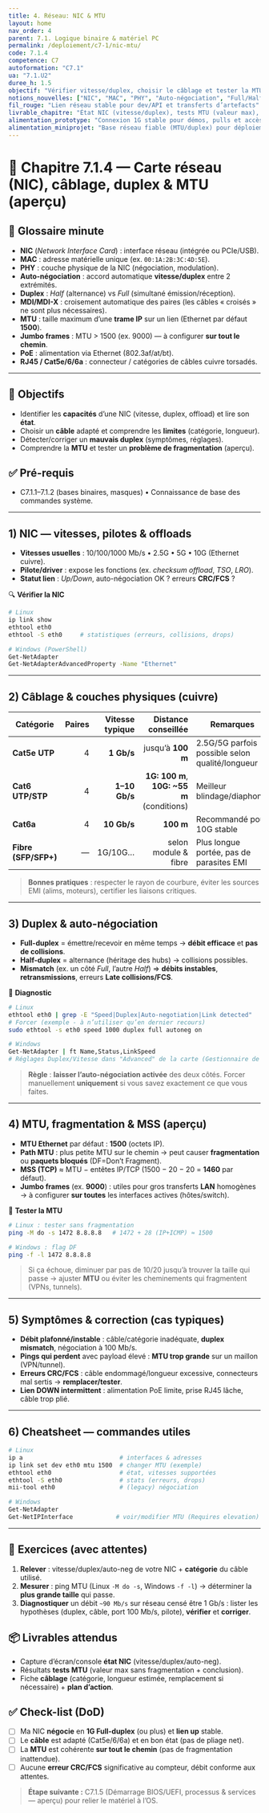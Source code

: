 ```yaml
---
title: 4. Réseau: NIC & MTU
layout: home
nav_order: 4
parent: 7.1. Logique binaire & matériel PC
permalink: /deploiement/c7-1/nic-mtu/
code: 7.1.4
competence: C7
autoformation: "C7.1"
ua: "7.1.U2"
duree_h: 1.5
objectif: "Vérifier vitesse/duplex, choisir le câblage et tester la MTU pour éviter erreurs et fragmentation."
notions_nouvelles: ["NIC", "MAC", "PHY", "Auto-négociation", "Full/Half-duplex", "MDI/MDI-X", "MTU", "Jumbo frames", "PoE"]
fil_rouge: "Lien réseau stable pour dev/API et transferts d’artefacts"
livrable_chapitre: "État NIC (vitesse/duplex), tests MTU (valeur max), fiche câblage + plan d’action"
alimentation_prototype: "Connexion 1G stable pour démos, pulls et accès API N2"
alimentation_miniprojet: "Base réseau fiable (MTU/duplex) pour déploiements et benchs N3"
---
```



# 📘 Chapitre 7.1.4 — Carte réseau (NIC), câblage, duplex & **MTU** (aperçu)

## 📒 Glossaire minute
- **NIC** (*Network Interface Card*) : interface réseau (intégrée ou PCIe/USB).  
- **MAC** : adresse matérielle unique (ex. `00:1A:2B:3C:4D:5E`).  
- **PHY** : couche physique de la NIC (négociation, modulation).  
- **Auto-négociation** : accord automatique **vitesse/duplex** entre 2 extrémités.  
- **Duplex** : *Half* (alternance) vs *Full* (simultané émission/réception).  
- **MDI/MDI-X** : croisement automatique des paires (les câbles « croisés » ne sont plus nécessaires).  
- **MTU** : taille maximum d’une **trame IP** sur un lien (Ethernet par défaut **1500**).  
- **Jumbo frames** : MTU > 1500 (ex. 9000) — à configurer **sur tout le chemin**.  
- **PoE** : alimentation via Ethernet (802.3af/at/bt).  
- **RJ45 / Cat5e/6/6a** : connecteur / catégories de câbles cuivre torsadés.

---

## 🎯 Objectifs
- Identifier les **capacités** d’une NIC (vitesse, duplex, offload) et lire son **état**.  
- Choisir un **câble** adapté et comprendre les **limites** (catégorie, longueur).  
- Détecter/corriger un **mauvais duplex** (symptômes, réglages).  
- Comprendre la **MTU** et tester un **problème de fragmentation** (aperçu).

## ✅ Pré-requis
- C7.1.1–7.1.2 (bases binaires, masques) • Connaissance de base des commandes système.

---

## 1) NIC — vitesses, pilotes & offloads
- **Vitesses usuelles** : 10/100/1000 Mb/s • 2.5G • 5G • 10G (Ethernet cuivre).  
- **Pilote/driver** : expose les fonctions (ex. *checksum offload*, *TSO*, *LRO*).  
- **Statut lien** : *Up/Down*, auto-négociation OK ? erreurs **CRC/FCS** ?

🔍 **Vérifier la NIC**
```bash
# Linux
ip link show
ethtool eth0
ethtool -S eth0     # statistiques (erreurs, collisions, drops)

# Windows (PowerShell)
Get-NetAdapter
Get-NetAdapterAdvancedProperty -Name "Ethernet"
````

---

## 2) Câblage & couches physiques (cuivre)

| Catégorie            | Paires | Vitesse typique |                         Distance conseillée | Remarques                                       |
| -------------------- | -----: | --------------: | ------------------------------------------: | ----------------------------------------------- |
| **Cat5e UTP**        |      4 |      **1 Gb/s** |                           jusqu’à **100 m** | 2.5G/5G parfois possible selon qualité/longueur |
| **Cat6 UTP/STP**     |      4 |   **1–10 Gb/s** | **1G: 100 m**, **10G: \~55 m** (conditions) | Meilleur blindage/diaphonie                     |
| **Cat6a**            |      4 |     **10 Gb/s** |                                   **100 m** | Recommandé pour 10G stable                      |
| **Fibre (SFP/SFP+)** |      — |         1G/10G… |                        selon module & fibre | Plus longue portée, pas de parasites EMI        |

> **Bonnes pratiques** : respecter le rayon de courbure, éviter les sources EMI (alims, moteurs), certifier les liaisons critiques.

---

## 3) Duplex & auto-négociation

* **Full-duplex** = émettre/recevoir en même temps → **débit efficace** et **pas de collisions**.
* **Half-duplex** = alternance (héritage des hubs) → collisions possibles.
* **Mismatch** (ex. un côté *Full*, l’autre *Half*) ⇒ **débits instables**, **retransmissions**, erreurs **Late collisions/FCS**.

🔧 **Diagnostic**

```bash
# Linux
ethtool eth0 | grep -E "Speed|Duplex|Auto-negotiation|Link detected"
# Forcer (exemple - à n’utiliser qu’en dernier recours)
sudo ethtool -s eth0 speed 1000 duplex full autoneg on

# Windows
Get-NetAdapter | ft Name,Status,LinkSpeed
# Réglages Duplex/Vitesse dans "Advanced" de la carte (Gestionnaire de périphériques)
```

> **Règle** : **laisser l’auto-négociation activée** des deux côtés. Forcer manuellement **uniquement** si vous savez exactement ce que vous faites.

---

## 4) MTU, fragmentation & MSS (aperçu)

* **MTU Ethernet** par défaut : **1500** (octets IP).
* **Path MTU** : plus petite MTU sur le chemin → peut causer **fragmentation** ou **paquets bloqués** (DF=Don’t Fragment).
* **MSS (TCP)** ≈ MTU − entêtes IP/TCP (1500 − 20 − 20 = **1460** par défaut).
* **Jumbo frames** (ex. **9000**) : utiles pour gros transferts **LAN** homogènes → à configurer **sur toutes** les interfaces actives (hôtes/switch).

🧪 **Tester la MTU**

```bash
# Linux : tester sans fragmentation
ping -M do -s 1472 8.8.8.8   # 1472 + 28 (IP+ICMP) ≈ 1500

# Windows : flag DF
ping -f -l 1472 8.8.8.8
```

> Si ça échoue, diminuer par pas de 10/20 jusqu’à trouver la taille qui passe → ajuster **MTU** ou éviter les cheminements qui fragmentent (VPNs, tunnels).

---

## 5) Symptômes & correction (cas typiques)

* **Débit plafonné/instable** : câble/catégorie inadéquate, **duplex mismatch**, négociation à 100 Mb/s.
* **Pings qui perdent** avec payload élevé : **MTU trop grande** sur un maillon (VPN/tunnel).
* **Erreurs CRC/FCS** : câble endommagé/longueur excessive, connecteurs mal sertis → **remplacer/tester**.
* **Lien DOWN intermittent** : alimentation PoE limite, prise RJ45 lâche, câble trop plié.

---

## 6) Cheatsheet — commandes utiles

```bash
# Linux
ip a                           # interfaces & adresses
ip link set dev eth0 mtu 1500  # changer MTU (exemple)
ethtool eth0                   # état, vitesses supportées
ethtool -S eth0                # stats (erreurs, drops)
mii-tool eth0                  # (legacy) négociation

# Windows
Get-NetAdapter
Get-NetIPInterface            # voir/modifier MTU (Requires elevation)
```

---

## 🧪 Exercices (avec attentes)

1. **Relever** : vitesse/duplex/auto-neg de votre NIC + **catégorie** du câble utilisé.
2. **Mesurer** : ping MTU (Linux `-M do -s`, Windows `-f -l`) → déterminer la **plus grande taille** qui passe.
3. **Diagnostiquer** un débit `~90 Mb/s` sur réseau censé être 1 Gb/s : lister les hypothèses (duplex, câble, port 100 Mb/s, pilote), **vérifier** et **corriger**.

## 📦 Livrables attendus

* Capture d’écran/console **état NIC** (vitesse/duplex/auto-neg).
* Résultats **tests MTU** (valeur max sans fragmentation + conclusion).
* Fiche **câblage** (catégorie, longueur estimée, remplacement si nécessaire) + **plan d’action**.

## ✅ Check-list (DoD)

* [ ] Ma NIC **négocie** en **1G Full-duplex** (ou plus) et **lien up** stable.
* [ ] Le **câble** est adapté (Cat5e/6/6a) et en bon état (pas de pliage net).
* [ ] La **MTU** est cohérente **sur tout le chemin** (pas de fragmentation inattendue).
* [ ] Aucune **erreur CRC/FCS** significative au compteur, débit conforme aux attentes.

> **Étape suivante :** C7.1.5 (Démarrage BIOS/UEFI, processus & services — aperçu) pour relier le matériel à l’OS.
